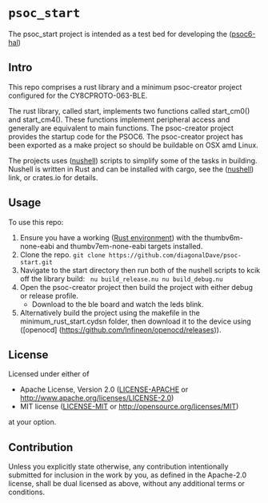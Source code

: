 # `psoc_start`

The psoc_start project is intended as a test bed for developing the ([psoc6-hal](https://github.com/diagonalDave/psoc6-hal))

## Intro
This repo comprises a rust library and a minimum psoc-creator project configured for the CY8CPROTO-063-BLE.

The rust library, called start, implements two functions called start_cm0() and start_cm4(). These functions implement peripheral access and generally are equivalent to main functions.
The psoc-creator project provides the startup code for the PSOC6. The psoc-creator project has been exported as a make project so should be buildable on OSX amd Linux.

The projects uses ([nushell](https://www.nushell.sh)) scripts to simplify some of the tasks in building. Nushell is written in Rust and can be installed with cargo, see the ([nushell](https://www.nushell.sh)) link, or crates.io for details.
## Usage
To use this repo:
1. Ensure you have a working ([Rust environment](https://docs.rust-embedded.org/book/intro/install.html)) with the thumbv6m-none-eabi and thumbv7em-none-eabi targets installed.
2. Clone the repo.
`git clone https://github.com/diagonalDave/psoc-start.git`
3. Navigate to the start directory then run both of the nushell scripts to kcik off the library build:
` nu build_release.nu
  nu build_debug.nu` 
4. Open the psoc-creator project then build the project with either debug or release profile.
   -  Download to the ble board and watch the leds blink.
5. Alternatively build the project using the makefile in the minimum_rust_start.cydsn folder, then download it to the device using ([openocd] (https://github.com/Infineon/openocd/releases)).

## License

Licensed under either of

 * Apache License, Version 2.0
   ([LICENSE-APACHE](LICENSE-APACHE) or http://www.apache.org/licenses/LICENSE-2.0)
 * MIT license
   ([LICENSE-MIT](LICENSE-MIT) or http://opensource.org/licenses/MIT)

at your option.

## Contribution

Unless you explicitly state otherwise, any contribution intentionally submitted
for inclusion in the work by you, as defined in the Apache-2.0 license, shall be
dual licensed as above, without any additional terms or conditions.
